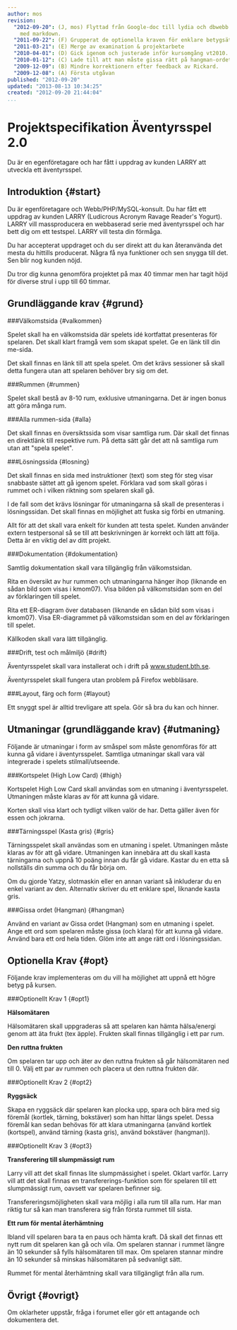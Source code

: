 ```yaml
---
author: mos
revision:
  "2012-09-20": (J, mos) Flyttad från Google-doc till lydia och dbwebb.se, formatterad
    med markdown.
  "2011-09-22": (F) Grupperat de optionella kraven för enklare betygsättning.
  "2011-03-21": (E) Merge av examination & projektarbete
  "2010-04-01": (D) Gick igenom och justerade inför kursomgång vt2010.
  "2010-01-12": (C) Lade till att man måste gissa rätt på hangman-ordet.
  "2009-12-09": (B) Mindre korrektionern efter feedback av Rickard.
  "2009-12-08": (A) Första utgåvan
published: "2012-09-20"
updated: "2013-08-13 10:34:25"
created: "2012-09-20 21:44:04"
...
```

Projektspecifikation Äventyrsspel 2.0
==================================

Du är en egenföretagare och har fått i uppdrag av kunden LARRY att utveckla ett äventyrsspel.




Introduktion {#start}
--------------------------------------------------------------------

Du är egenföretagare och Webb/PHP/MySQL-konsult. Du har fått ett uppdrag av kunden LARRY (Ludicrous Acronym Ravage Reader's Yogurt). LARRY vill massproducera en webbaserad serie med äventyrsspel och har bett dig om ett testspel. LARRY vill testa din förmåga.

Du har accepterat uppdraget och du ser direkt att du kan återanvända det mesta du hittills producerat. Några få nya funktioner och sen snygga till det. Sen blir nog kunden nöjd.

Du tror dig kunna genomföra projektet på max 40 timmar men har tagit höjd för diverse strul i upp till 60 timmar.


Grundläggande krav {#grund}
--------------------------------------------------------------------

###Välkomstsida {#valkommen}

Spelet skall ha en välkomstsida där spelets idé kortfattat presenteras för spelaren. Det skall klart framgå vem som skapat spelet. Ge en länk till din me-sida.

Det skall finnas en länk till att spela spelet. Om det krävs sessioner så skall detta fungera utan att spelaren behöver bry sig om det.


###Rummen {#rummen}

Spelet skall bestå av 8-10 rum, exklusive utmaningarna. Det är ingen bonus att göra många rum.


###Alla rummen-sida {#alla}

Det skall finnas en översiktssida som visar samtliga rum. Där skall det finnas en direktlänk till respektive rum. På detta sätt går det att nå samtliga rum utan att "spela spelet".


###Lösningssida {#losning}

Det skall finnas en sida med instruktioner (text) som steg för steg visar snabbaste sättet att gå igenom spelet. Förklara vad som skall göras i rummet och i vilken riktning som spelaren skall gå.

I de fall som det krävs lösningar för utmaningarna så skall de presenteras i lösningssidan. Det skall finnas en möjlighet att fuska sig förbi en utmaning.

Allt för att det skall vara enkelt för kunden att testa spelet. Kunden använder extern testpersonal så se till att beskrivningen är korrekt och lätt att följa. Detta är en viktig del av ditt projekt.


###Dokumentation {#dokumentation}

Samtlig dokumentation skall vara tillgänglig från välkomstsidan. 

Rita en översikt av hur rummen och utmaningarna hänger ihop (liknande en sådan bild som visas i kmom07). Visa bilden på välkomstsidan som en del av förklaringen till spelet.

Rita ett ER-diagram över databasen (liknande en sådan bild som visas i kmom07). Visa ER-diagrammet på välkomstsidan som en del av förklaringen till spelet.

Källkoden skall vara lätt tillgänglig.


###Drift, test och målmiljö {#drift}

Äventyrsspelet skall vara installerat och i drift på www.student.bth.se.

Äventyrsspelet skall fungera utan problem på Firefox webbläsare.


###Layout, färg och form {#layout}

Ett snyggt spel är alltid trevligare att spela. Gör så bra du kan och hinner. 


Utmaningar (grundläggande krav) {#utmaning}
--------------------------------------------------------------------

Följande är utmaningar i form av småspel som måste genomföras för att kunna gå vidare i äventyrsspelet. Samtliga utmaningar skall vara väl integrerade i spelets stilmall/utseende.


###Kortspelet (High Low Card) {#high}

Kortspelet High Low Card skall användas som en utmaning i äventyrsspelet. Utmaningen måste klaras av för att kunna gå vidare.

Korten skall visa klart och tydligt vilken valör de har. Detta gäller även för essen och jokrarna.


###Tärningsspel (Kasta gris) {#gris}

Tärningsspelet skall användas som en utmaning i spelet. Utmaningen måste klaras av för att gå vidare. Utmaningen kan innebära att du skall kasta tärningarna och uppnå 10 poäng innan du får gå vidare. Kastar du en etta så nollställs din summa och du får börja om.

Om du gjorde Yatzy, slotmaskin eller en annan variant så inkluderar du en enkel variant av den. Alternativ skriver du ett enklare spel, liknande kasta gris.


###Gissa ordet (Hangman) {#hangman}

Använd en variant av Gissa ordet (Hangman) som en utmaning i spelet. Ange ett ord som spelaren måste gissa (och klara) för att kunna gå vidare. Använd bara ett ord hela tiden. Glöm inte att ange rätt ord i lösningssidan.


Optionella Krav {#opt}
--------------------------------------------------------------------

Följande krav implementeras om du vill ha möjlighet att uppnå ett högre betyg på kursen.


###Optionellt Krav 1 {#opt1}

**Hälsomätaren**

Hälsomätaren skall uppgraderas så att spelaren kan hämta hälsa/energi genom att äta frukt (tex äpple). Frukten skall finnas tillgänglig i ett par rum.

**Den ruttna frukten**

Om spelaren tar upp och äter av den ruttna frukten så går hälsomätaren ned till 0. Välj ett par av rummen och placera ut den ruttna frukten där.


###Optionellt Krav 2 {#opt2}

**Ryggsäck**

Skapa en ryggsäck där spelaren kan plocka upp, spara och bära med sig föremål (kortlek, tärning, bokstäver) som han hittar längs spelet. Dessa föremål kan sedan behövas för att klara utmaningarna (använd kortlek (kortspel), använd tärning (kasta gris), använd bokstäver (hangman)).


###Optionellt Krav 3 {#opt3}

**Transferering till slumpmässigt rum**

Larry vill att det skall finnas lite slumpmässighet i spelet. Oklart varför. Larry vill att det skall finnas en transfererings-funktion som för spelaren till ett slumpmässigt rum, oavsett var spelaren befinner sig.

Transfereringsmöjligheten skall vara möjlig i alla rum till alla rum. Har man riktig tur så kan man transferera sig från första rummet till sista.

**Ett rum för mental återhämtning**

Ibland vill spelaren bara ta en paus och hämta kraft. Då skall det finnas ett nytt rum dit spelaren kan gå och vila. Om spelaren stannar i rummet längre än 10 sekunder så fylls hälsomätaren till max. Om spelaren stannar mindre än 10 sekunder så minskas hälsomätaren på sedvanligt sätt.

Rummet för mental återhämtning skall vara tillgängligt från alla rum.


Övrigt {#ovrigt}
--------------------------------------------------------------------

Om oklarheter uppstår, fråga i forumet eller gör ett antagande och dokumentera det.



